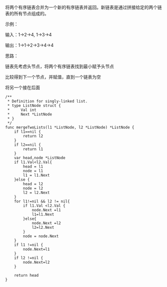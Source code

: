 将两个有序链表合并为一个新的有序链表并返回。新链表是通过拼接给定的两个链表的所有节点组成的。 

示例：

输入：1->2->4, 1->3->4

输出：1->1->2->3->4->4

思路：

链表先考虑头节点，将两个有序链表找到最小赋予头节点

比较得到下一个节点，并赋值，直到一个链表为空

将另一个接在后面


```
/**
 * Definition for singly-linked list.
 * type ListNode struct {
 *     Val int
 *     Next *ListNode
 * }
 */
func mergeTwoLists(l1 *ListNode, l2 *ListNode) *ListNode {
    if l1==nil {
        return l2
    }
    if l2==nil {
        return l1
    }
    var head,node *ListNode
    if l1.Val<l2.Val{
        head = l1
        node = l1
        l1 = l1.Next
    }else {
        head = l2
        node = l2
        l2 = l2.Next
    }
    for l1!=nil && l2 != nil{
        if l1.Val <l2.Val {
            node.Next =l1
            l1=l1.Next
        }else{
            node.Next =l2
            l2=l2.Next
        }
        node = node.Next
    }
    if l1 !=nil {
        node.Next=l1
    }
    if l2 !=nil {
        node.Next=l2
    }
    
    return head
}
```

